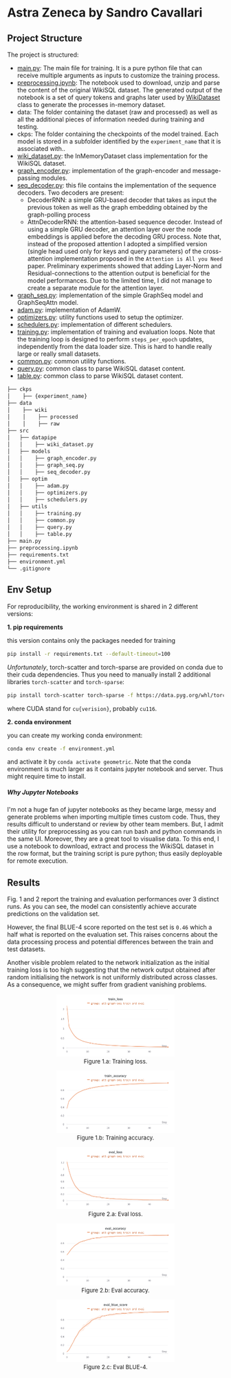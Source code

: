 # Astra Zeneca by Sandro Cavallari

## Project Structure

The project is structured:

 - [main.py](./main.py): The main file for training. It is a pure python file that can receive multiple arguments as inputs to customize the training process.
 - [preprocessing.ipynb](./preprocessing.ipynb): The notebook used to download, unzip and parse the content of the original WikiSQL dataset. The generated output of the notebook is a set of query tokens and graphs later used by [WikiDataset](./src/datapipe/wiki_dataset.py) class to generate the processes in-memory dataset.
 - data: The folder containing the dataset (raw and processed) as well as all the additional pieces of information needed during training and testing.
 - ckps: The folder containing the checkpoints of the model trained. Each model is stored in a subfolder identified by the `experiment_name` that it is associated with..
 - [wiki_dataset.py](src/datapipe/wiki_dataset.py): the InMemoryDataset class implementation for the WikiSQL dataset.
 - [graph_encoder.py](src/models/graph_encoder.py): implementation of the graph-encoder and message-passing modules.
 - [seq_decoder.py](src/models/seq_decoder.py): this file contains the implementation of the sequence decoders. Two decoders are present:
    - DecoderRNN: a simple GRU-based decoder that takes as input the previous token as well as the graph embedding obtained by the graph-polling process
    - AttnDecoderRNN: the attention-based sequence decoder. Instead of using a simple GRU decoder, an attention layer over the node embeddings is applied before the decoding GRU process. Note that, instead of the proposed attention I adopted a simplified version (single head used only for keys and query parameters) of the cross-attention implementation proposed in the `Attention is All you Need` paper. Preliminary experiments showed that adding Layer-Norm and Residual-connections to the attention output is beneficial for the model performances. Due to the limited time, I did not manage to create a separate module for the attention layer.
 - [graph_seq.py](src/models/graph_seq.py): implementation of the simple GraphSeq model and GraphSeqAttn model.
 - [adam.py](src/optim/adam.py): implementation of AdamW.
 - [optimizers.py](src/optim/optimizers.py): utility functions used to setup the optimizer.
 - [schedulers.py](src/optim/schedulers.py): implementation of different schedulers.
 - [training.py](src/utils/training.py): implementation of training and evaluation loops. Note that the training loop is designed to perform `steps_per_epoch` updates, independently from the data loader size. This is hard to handle really large or really small datasets.
 - [common.py](src/utils/common.py): common utility functions.
 - [query.py](src/utils/query.py): common class to parse WikiSQL dataset content.
 - [table.py](src/utils/table.py): common class to parse WikiSQL dataset content.


```
├── ckps
│    ├── {experiment_name}
├── data
│    ├── wiki
│    │    ├── processed
│    │    ├── raw
├── src
│   ├── datapipe
│   │    ├── wiki_dataset.py
│   ├── models
│   │    ├── graph_encoder.py
│   │    ├── graph_seq.py
│   │    ├── seq_decoder.py
│   ├── optim
│   │    ├── adam.py
│   │    ├── optimizers.py
│   │    ├── schedulers.py
│   ├── utils
│   │    ├── training.py
│   │    ├── common.py
│   │    ├── query.py
│   │    ├── table.py
├── main.py
├── preprocessing.ipynb
├── requirements.txt
├── environment.yml
└── .gitignore
```


## Env Setup

For reproducibility, the working environment is shared in 2 different versions:

**1. pip requirements**

this version contains only the packages needed for training

```bash
pip install -r requirements.txt --default-timeout=100
```

*Unfortunately*, torch-scatter and torch-sparse are provided on conda due to their cuda dependencies. Thus you need to manually install 2 additional libraries `torch-scatter` and `torch-sparse`:

```bash
pip install torch-scatter torch-sparse -f https://data.pyg.org/whl/torch-1.13.0+${CUDA}.html
```

where CUDA stand for `cu{verision}`, probably `cu116`.


**2. conda environment**

you can create my working conda environment:

```bash
conda env create -f environment.yml
```

and activate it by `conda activate geometric`.
Note that the conda environment is much larger as it contains jupyter notebook and server.
Thus might require time to install.


##### Why Jupyter Notebooks

I'm not a huge fan of jupyter notebooks as they became large, messy and generate problems when importing multiple times custom code.
Thus, they results difficult to understand or review by other team members.
But, I admit their utility for preprocessing as you can run bash and python commands in the same UI.
Moreover, they are a great tool to visualise data.
To this end, I use a notebook to download, extract and process the WikiSQL dataset in the row format, but the training script is pure python; thus easily deployable for remote execution.

## Results


Fig. 1 and 2 report the training and evaluation performances over 3 distinct runs.
As you can see, the model can consistently achieve accurate predictions on the validation set.

However, the final BLUE-4 score reported on the test set is `0.46` which a half what is reported on the evaluation set. 
This raises concerns about the data processing process and potential differences between the train and test datasets. 

Another visible problem related to the network initialization as the initial training loss is too high suggesting that the network output obtained after random initialising the network is not uniformly distributed across classes.
As a consequence, we might suffer from gradient vanishing problems.


<div style="text-align:center;" id="fig:overfit">
    <figure>
        <figure>
            <img src="img/train_loss.png" style="max-width: 80%">
            <figcaption style="font-size:small;">
                Figure 1.a: Training loss.
            </figcaption>
        </figure>
        <figure>
            <img src="img/train_acc.png" style="max-width: 80%">
            <figcaption style="font-size:small;">
                Figure 1.b: Training accuracy.
            </figcaption>
        </figure>
    </figure>
</div>

<div style="text-align:center;" id="fig:overfit">
    <figure>
        <figure>
            <img src="img/eval_loss.png" style="max-width: 80%">
            <figcaption style="font-size:small;">
                Figure 2.a: Eval loss.
            </figcaption>
        </figure>
        <figure>
            <img src="img/eval_acc.png" style="max-width: 80%">
            <figcaption style="font-size:small;">
                Figure 2.b: Eval accuracy.
            </figcaption>
        </figure>
        <figure>
            <img src="img/eval_blue.png" style="max-width: 80%">
            <figcaption style="font-size:small;">
                Figure 2.c: Eval BLUE-4.
            </figcaption>
        </figure>
    </figure>
</div>
